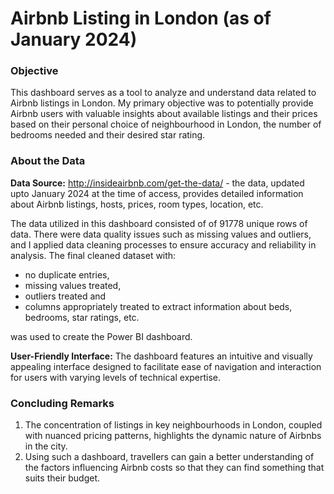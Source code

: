# Airbnb Listing in London (as of January 2024)

### Objective
This dashboard serves as a tool to analyze and understand data related to Airbnb listings in London. My primary objective was to potentially provide Airbnb users with valuable insights about available listings and their prices based on their personal choice of neighbourhood in London, the number of bedrooms needed and their desired star rating.

### About the Data
**Data Source:** http://insideairbnb.com/get-the-data/ - the data, updated upto January 2024 at the time of access, provides detailed information about Airbnb listings, hosts, prices, room types, location, etc.
   
The data utilized in this dashboard consisted of of 91778 unique rows of data. There were data quality issues such as missing values and outliers, and I applied data cleaning processes to ensure accuracy and reliability in analysis. The final cleaned dataset with:

- no duplicate entries,
- missing values treated,
- outliers treated and
- columns appropriately treated to extract information about beds, bedrooms, star ratings, etc.

was used to create the Power BI dashboard. 

**User-Friendly Interface:** The dashboard features an intuitive and visually appealing interface designed to facilitate ease of navigation and interaction for users with varying levels of technical expertise. 

### Concluding Remarks
1. The concentration of listings in key neighbourhoods in London, coupled with nuanced pricing patterns, highlights the dynamic nature of Airbnbs in the city.
2. Using such a dashboard, travellers can gain a better understanding of the factors influencing Airbnb costs so that they can find something that suits their budget.

